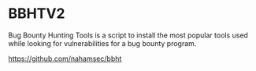 # BBHTV2

Bug Bounty Hunting Tools is a script to install the most popular tools used while looking for vulnerabilities for a bug bounty program.


https://github.com/nahamsec/bbht
